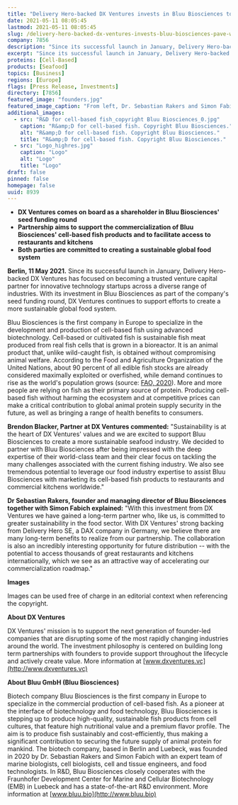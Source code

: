 ```yaml
---
title: "Delivery Hero-backed DX Ventures invests in Bluu Biosciences to pave the way for cell-based fish in Europe’s kitchens"
date: 2021-05-11 08:05:45
lastmod: 2021-05-11 08:05:45
slug: /delivery-hero-backed-dx-ventures-invests-bluu-biosciences-pave-way-cell-based-fish-europes
company: 7856
description: "Since its successful launch in January, Delivery Hero-backed DX Ventures has focused on becoming a trusted venture capital partner for innovative technology startups across a diverse range of industries. With its investment in Bluu Biosciences as part of the company’s seed funding round, DX Ventures continues to support efforts to create a more sustainable global food system. "
excerpt: "Since its successful launch in January, Delivery Hero-backed DX Ventures has focused on becoming a trusted venture capital partner for innovative technology startups across a diverse range of industries. With its investment in Bluu Biosciences as part of the company’s seed funding round, DX Ventures continues to support efforts to create a more sustainable global food system. "
proteins: [Cell-Based]
products: [Seafood]
topics: [Business]
regions: [Europe]
flags: [Press Release, Investments]
directory: [7856]
featured_image: "founders.jpg"
featured_image_caption: "From left, Dr. Sebastian Rakers and Simon Fabich, Founders und Managing Directors of Bluu Biosciences. Copyright Bluu Biosciences"
additional_images:
  - src: "R&D for cell-based fish_copyright Bluu Biosciences_0.jpg"
    caption: "R&amp;D for cell-based fish. Copyright Bluu Biosciences."
    alt: "R&amp;D for cell-based fish. Copyright Bluu Biosciences."
    title: "R&amp;D for cell-based fish. Copyright Bluu Biosciences."
  - src: "Logo_highres.jpg"
    caption: "Logo"
    alt: "Logo"
    title: "Logo"
draft: false
pinned: false
homepage: false
uuid: 8939
---
```

-   **DX Ventures comes on board as a shareholder in Bluu Biosciences'
    seed funding round**
-   **Partnership aims to support the commercialization of Bluu
    Biosciences' cell-based fish products and to facilitate access to
    restaurants and kitchens**
-   **Both parties are committed to creating a sustainable global food
    system**

**Berlin, 11 May 2021.** Since its successful launch in January,
Delivery Hero-backed DX Ventures has focused on becoming a trusted
venture capital partner for innovative technology startups across a
diverse range of industries. With its investment in Bluu Biosciences as
part of the company's seed funding round, DX Ventures continues to
support efforts to create a more sustainable global food system.

Bluu Biosciences is the first company in Europe to specialize in the
development and production of cell-based fish using advanced
biotechnology. Cell-based or cultivated fish is sustainable fish meat
produced from real fish cells that is grown in a bioreactor. It is an
animal product that, unlike wild-caught fish, is obtained without
compromising animal welfare. According to the Food and Agriculture
Organization of the United Nations, about 90 percent of all edible fish
stocks are already considered maximally exploited or overfished, while
demand continues to rise as the world\'s population grows (source:
[](http://www.fao.org/state-of-fisheries-aquaculture/en/) [FAO,
2020](http://www.fao.org/state-of-fisheries-aquaculture/en/)). More and
more people are relying on fish as their primary source of protein.
Producing cell-based fish without harming the ecosystem and at
competitive prices can make a critical contribution to global animal
protein supply security in the future, as well as bringing a range of
health benefits to consumers.

**Brendon Blacker, Partner at DX Ventures commented:** "Sustainability
is at the heart of DX Ventures' values and we are excited to support
Bluu Biosciences to create a more sustainable seafood industry. We
decided to partner with Bluu Biosciences after being impressed with the
deep expertise of their world-class team and their clear focus on
tackling the many challenges associated with the current fishing
industry. We also see tremendous potential to leverage our food industry
expertise to assist Bluu Biosciences with marketing its cell-based fish
products to restaurants and commercial kitchens worldwide."

**Dr Sebastian Rakers, founder and managing director of Bluu Biosciences
together with Simon Fabich explained:** "With this investment from DX
Ventures we have gained a long-term partner who, like us, is committed
to greater sustainability in the food sector. With DX Ventures' strong
backing from Delivery Hero SE, a DAX company in Germany, we believe
there are many long-term benefits to realize from our partnership. The
collaboration is also an incredibly interesting opportunity for future
distribution -- with the potential to access thousands of great
restaurants and kitchens internationally, which we see as an attractive
way of accelerating our commercialization roadmap."

**Images**

Images can be used free of charge in an editorial context when
referencing the copyright.

**About DX Ventures**

DX Ventures' mission is to support the next generation of founder-led
companies that are disrupting some of the most rapidly changing
industries around the world. The investment philosophy is centered on
building long term partnerships with founders to provide support
throughout the lifecycle and actively create value. More information at
[www.dxventures.vc](http://www.dxventures.vc)

**About Bluu GmbH (Bluu Biosciences)**

Biotech company Bluu Biosciences is the first company in Europe to
specialize in the commercial production of cell-based fish. As a pioneer
at the interface of biotechnology and food technology, Bluu Biosciences
is stepping up to produce high-quality, sustainable fish products from
cell cultures, that feature high nutritional value and a premium flavor
profile. The aim is to produce fish sustainably and cost-efficiently,
thus making a significant contribution to securing the future supply of
animal protein for mankind. The biotech company, based in Berlin and
Luebeck, was founded in 2020 by Dr. Sebastian Rakers and Simon Fabich
with an expert team of marine biologists, cell biologists, cell and
tissue engineers, and food technologists. In R&D, Bluu Biosciences
closely cooperates with the Fraunhofer Development Center for Marine and
Cellular Biotechnology (EMB) in Luebeck and has a state-of-the-art R&D
environment. More information at [www.bluu.bio](http://www.bluu.bio)
